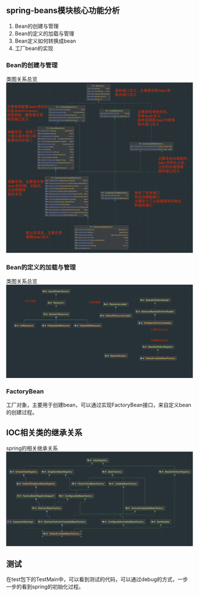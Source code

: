 ## spring-beans模块核心功能分析
1. Bean的创建与管理
2. Bean的定义的加载与管理
3. Bean定义如何转换成bean
5. 工厂bean的实现

### Bean的创建与管理
类图关系总览
![img.png](../img/beanfactory-map.png)

### Bean的定义的加载与管理
类图关系总览
![img.png](../img/beandefinition.png)

### FactoryBean
工厂对象，主要用于创建bean，可以通过实现FactoryBean接口，来自定义bean的创建过程。

## IOC相关类的继承关系

spring的相关继承关系
![img.png](../img/beanfactory-spring.png)

## 测试
在test包下的TestMain中，可以看到测试的代码，可以通过debug的方式，一步一步的看到spring的初始化过程。